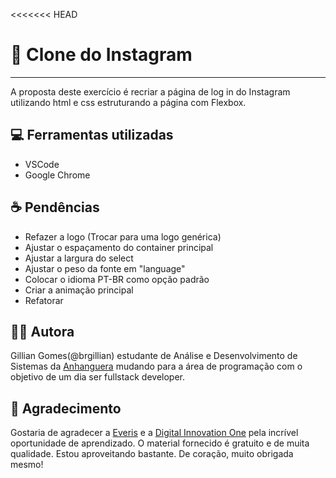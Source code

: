 <<<<<<< HEAD
# :doughnut: Clone do Instagram
<hr>
A proposta deste exercício é recriar a página de log in do Instagram utilizando html e css estruturando a página com Flexbox.


## :computer: Ferramentas utilizadas
* VSCode
* Google Chrome


## :coffee: Pendências
* Refazer a logo (Trocar para uma logo genérica)
* Ajustar o espaçamento do container principal
* Ajustar a largura do select
* Ajustar o peso da fonte em "language"
* Colocar o idioma PT-BR como opção padrão
* Criar a animação principal
* Refatorar


## :woman_astronaut: Autora
Gillian Gomes(@brgillian) estudante de Análise e Desenvolvimento de Sistemas da [Anhanguera](https://www.anhanguera.com/) mudando para a área de programação com o objetivo de um dia ser fullstack developer.


## :pray: Agradecimento
Gostaria de agradecer a [Everis](https://www.everis.com/brazil/pt-br/home-br) e a [Digital Innovation One](https://digitalinnovation.one/) pela incrível oportunidade de aprendizado. O material fornecido é gratuito e de muita qualidade. Estou aproveitando bastante. De coração, muito obrigada mesmo!